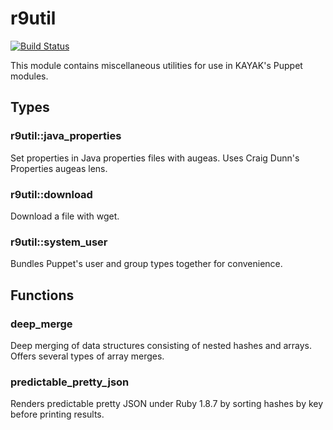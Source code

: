 r9util
======

[![Build Status](https://travis-ci.org/kayakco/puppet-r9util.png)](https://travis-ci.org/kayakco/puppet-r9util)

This module contains miscellaneous utilities for use in KAYAK's Puppet modules.

## Types

### r9util::java_properties

Set properties in Java properties files with augeas. Uses Craig Dunn's Properties augeas lens.

### r9util::download

Download a file with wget.

### r9util::system_user

Bundles Puppet's user and group types together for convenience.

## Functions

### deep_merge

Deep merging of data structures consisting of nested hashes and arrays. Offers several types of array merges.

### predictable_pretty_json

Renders predictable pretty JSON under Ruby 1.8.7 by sorting hashes by key before printing results.

